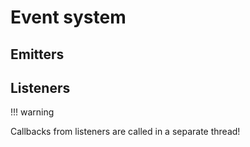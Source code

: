 # Event system

## Emitters

## Listeners
!!! warning

Callbacks from listeners are called in a separate thread!
